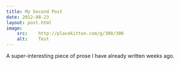 ```yaml
---
title: My Second Post
date: 2012-08-23
layout: post.html
image:
    src:    http://placekitten.com/g/300/300
    alt:    Test
---
```


A super-interesting piece of prose I have already written weeks ago.
